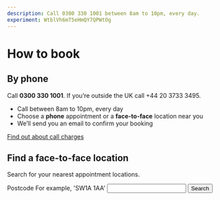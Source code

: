 ```yaml
---
description: Call 0300 330 1001 between 8am to 10pm, every day.
experiment: WtblVh6mT5eHmQY7QPWtOg
---
```


# How to book

## By phone

Call **<span id="phone">0300 330 1001</span>**.
If you’re outside the UK call +44 20 3733 3495.

- Call between 8am to 10pm, every day
- Choose a **phone** appointment or a **face-to-face** location near you
- We’ll send you an email to confirm your booking

[Find out about call charges](https://www.gov.uk/call-charges)

## Find a face-to-face location

Search for your nearest appointment locations.

<form action="/locations" method="get">
  <label class="form-label-bold" for="postcode">Postcode</label>
  <span class="form-hint">
    For example, 'SW1A 1AA'
  </span>
  <input type="text" class="form-control" id="postcode" name="postcode" value="">
  <input type="submit" class="button" id="btn-search" value="Search">
</form>
